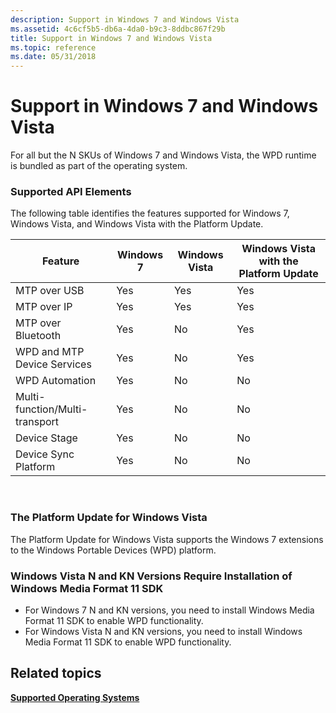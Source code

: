 ```yaml
---
description: Support in Windows 7 and Windows Vista
ms.assetid: 4c6cf5b5-db6a-4da0-b9c3-8ddbc867f29b
title: Support in Windows 7 and Windows Vista
ms.topic: reference
ms.date: 05/31/2018
---
```


# Support in Windows 7 and Windows Vista

For all but the N SKUs of Windows 7 and Windows Vista, the WPD runtime is bundled as part of the operating system.

### Supported API Elements

The following table identifies the features supported for Windows 7, Windows Vista, and Windows Vista with the Platform Update.



| Feature                        | Windows 7 | Windows Vista | Windows Vista with the Platform Update |
|--------------------------------|-----------|---------------|----------------------------------------|
| MTP over USB                   | Yes       | Yes           | Yes                                    |
| MTP over IP                    | Yes       | Yes           | Yes                                    |
| MTP over Bluetooth             | Yes       | No            | Yes                                    |
| WPD and MTP Device Services    | Yes       | No            | Yes                                    |
| WPD Automation                 | Yes       | No            | No                                     |
| Multi-function/Multi-transport | Yes       | No            | No                                     |
| Device Stage                   | Yes       | No            | No                                     |
| Device Sync Platform           | Yes       | No            | No                                     |



 

### The Platform Update for Windows Vista

The Platform Update for Windows Vista supports the Windows 7 extensions to the Windows Portable Devices (WPD) platform.

### Windows Vista N and KN Versions Require Installation of Windows Media Format 11 SDK

-   For Windows 7 N and KN versions, you need to install Windows Media Format 11 SDK to enable WPD functionality.
-   For Windows Vista N and KN versions, you need to install Windows Media Format 11 SDK to enable WPD functionality.

## Related topics

<dl> <dt>

[**Supported Operating Systems**](supported-operating-systems.md)
</dt> </dl>

 

 



